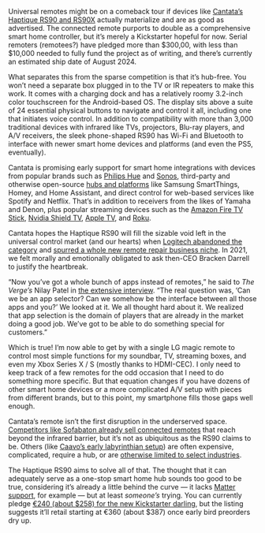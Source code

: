 Universal remotes might be on a comeback tour if devices like [Cantata’s Haptique RS90 and RS90X](https://www.kickstarter.com/projects/cantata/haptique-rs90-a-true-universal-remote-controller) actually materialize and are as good as advertised. The connected remote purports to double as a comprehensive smart home controller, but it’s merely a Kickstarter hopeful for now. Serial remoters (remotees?) have pledged more than $300,00, with less than $10,000 needed to fully fund the project as of writing, and there’s currently an estimated ship date of August 2024.

What separates this from the sparse competition is that it’s hub-free. You won’t need a separate box plugged in to the TV or IR repeaters to make this work. It comes with a charging dock and has a relatively roomy 3.2-inch color touchscreen for the Android-based OS. The display sits above a suite of 24 essential physical buttons to navigate and control it all, including one that initiates voice control. In addition to compatibility with more than 3,000 traditional devices with infrared like TVs, projectors, Blu-ray players, and A/V receivers, the sleek phone-shaped RS90 has Wi-Fi and Bluetooth to interface with newer smart home devices and platforms (and even the PS5, eventually).

Cantata is promising early support for smart home integrations with devices from popular brands such as [Philips Hue](/24009519/hue-bridge-matter-upgrade-problems) and [Sonos](/23877274/sonos-move-2-review), third-party and otherwise open-source [hubs and platforms](/24087882/smart-home-hub-apple-google-alexa) like Samsung SmartThings, Homey, and Home Assistant, and direct control for web-based services like Spotify and Netflix. That’s in addition to receivers from the likes of Yamaha and Denon, plus popular streaming devices such as the [Amazon Fire TV Stick](/22715206/amazon-fire-tv-stick-4k-max-review), [Nvidia Shield TV](/2019/10/28/20935215/nvidia-shield-tv-2019-review-streaming-stick-dolby-vision-4k-price-specs-features), [Apple TV](/23435393/apple-tv-4k-2022-third-gen-review-price-details), and [Roku](/2024/4/10/24125460/roku-pro-series-tvs-now-available-features-price).

Cantata hopes the Haptique RS90 will fill the sizable void left in the universal control market (and our hearts) when [Logitech abandoned the category](/2021/4/10/22377015/logitech-discontinues-harmony-universal-remotes) and [spurred a whole new remote repair business niche](/2023/2/15/23600844/apple-homepod-repair-logitech-ifixit-interview-vergecast-podcast). In 2021, we felt morally and emotionally obligated to ask then-CEO Bracken Darrell to justify the heartbreak.

“Now you’ve got a whole bunch of apps instead of remotes,” he said to *The Verge’s* Nilay Patel in [the extensive interview](/22846681/logitech-ceo-interview-mouse-keyboard-work-from-home-pc-g502-decoder-podcast). “The real question was, ‘Can we be an app selector? Can we somehow be the interface between all those apps and you?’ We looked at it. We all thought hard about it. We realized that app selection is the domain of players that are already in the market doing a good job. We’ve got to be able to do something special for customers.”

Which is true! I’m now able to get by with a single LG magic remote to control most simple functions for my soundbar, TV, streaming boxes, and even my Xbox Series X / S (mostly thanks to HDMI-CEC). I only need to keep track of a few remotes for the odd occasion that I need to do something more specific. But that equation changes if you have dozens of other smart home devices or a more complicated A/V setup with pieces from different brands, but to this point, my smartphone fills those gaps well enough.

Cantata’s remote isn’t the first disruption in the underserved space. [Competitors like Sofabaton already sell connected remotes](https://www.amazon.com/SofaBaton-X1S-Universal-Customize-Activities/dp/B0CTGX2LCY?tag=theverge02-20) that reach beyond the infrared barrier, but it’s not as ubiquitous as the RS90 claims to be. Others (like [Caavo’s early labyrinthian setup](/2018/2/14/17011010/caavo-remotes-review)) are often expensive, complicated, require a hub, or are [otherwise limited to select industries](/2022/10/3/23385183/smart-home-controller-ava-remote-cedia-2022).

The Haptique RS90 aims to solve all of that. The thought that it can adequately serve as a one-stop smart home hub sounds too good to be true, considering it’s already a little behind the curve — it lacks [Matter support](/22832127/matter-smart-home-products-thread-wifi-explainer), for example — but at least *someone’s* trying. You can currently pledge [€240 (about $258) for the new Kickstarter darling](https://www.kickstarter.com/projects/cantata/haptique-rs90-a-true-universal-remote-controller), but the listing suggests it’ll retail starting at €360 (about $387) once early bird preorders dry up.
